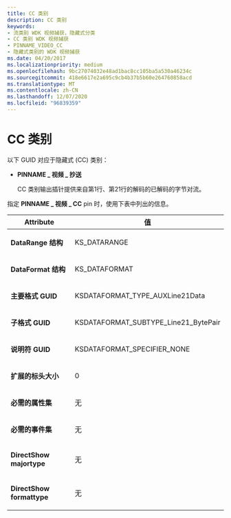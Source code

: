 ```yaml
---
title: CC 类别
description: CC 类别
keywords:
- 流类别 WDK 视频捕获，隐藏式分类
- CC 类别 WDK 视频捕获
- PINNAME_VIDEO_CC
- 隐藏式类别的 WDK 视频捕获
ms.date: 04/20/2017
ms.localizationpriority: medium
ms.openlocfilehash: 9bc27074032e48ad1bac8cc105ba5a530a46234c
ms.sourcegitcommit: 418e6617e2a695c9cb4b37b5b60e264760858acd
ms.translationtype: MT
ms.contentlocale: zh-CN
ms.lasthandoff: 12/07/2020
ms.locfileid: "96839359"
---
```

# <a name="cc-category"></a>CC 类别


以下 GUID 对应于隐藏式 (CC) 类别：

-   **PINNAME \_ 视频 \_ 抄送**

    CC 类别输出插针提供来自第1行、第21行的解码的已解码的字节对流。

指定 **PINNAME \_ 视频 \_ CC** pin 时，使用下表中列出的信息。

<table>
<colgroup>
<col width="50%" />
<col width="50%" />
</colgroup>
<thead>
<tr class="header">
<th>Attribute</th>
<th>值</th>
</tr>
</thead>
<tbody>
<tr class="odd">
<td><p><strong>DataRange 结构</strong></p></td>
<td><p>KS_DATARANGE</p></td>
</tr>
<tr class="even">
<td><p><strong>DataFormat 结构</strong></p></td>
<td><p>KS_DATAFORMAT</p></td>
</tr>
<tr class="odd">
<td><p><strong>主要格式 GUID</strong></p></td>
<td><p>KSDATAFORMAT_TYPE_AUXLine21Data</p></td>
</tr>
<tr class="even">
<td><p><strong>子格式 GUID</strong></p></td>
<td><p>KSDATAFORMAT_SUBTYPE_Line21_BytePair</p></td>
</tr>
<tr class="odd">
<td><p><strong>说明符 GUID</strong></p></td>
<td><p>KSDATAFORMAT_SPECIFIER_NONE</p></td>
</tr>
<tr class="even">
<td><p><strong>扩展的标头大小</strong></p></td>
<td><p>0</p></td>
</tr>
<tr class="odd">
<td><p><strong>必需的属性集</strong></p></td>
<td><p>无</p></td>
</tr>
<tr class="even">
<td><p><strong>必需的事件集</strong></p></td>
<td><p>无</p></td>
</tr>
<tr class="odd">
<td><p><strong>DirectShow majortype</strong></p></td>
<td><p>无</p></td>
</tr>
<tr class="even">
<td><p><strong>DirectShow formattype</strong></p></td>
<td><p>无</p></td>
</tr>
</tbody>
</table>

 

 

 




